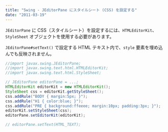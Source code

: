 ```yaml
---
title: "Swing - JEditorPane にスタイルシート (CSS) を設定する"
date: "2011-03-19"
---
```


`JEditorPane` に CSS（スタイルシート）を設定するには、`HTMLEditorKit`、`StyleSheet` オブジェクトを使用する必要があります。

`JEditorPane#setText()` で設定する HTML テキスト内で、`style` 要素を埋め込んでも反映されません。

~~~ java
//import javax.swing.JEditorPane;
//import javax.swing.text.html.HTMLEditorKit;
//import javax.swing.text.html.StyleSheet;

// JEditorPane editorPane = ...;
HTMLEditorKit editorKit = new HTMLEditorKit();
StyleSheet css = editorKit.getStyleSheet();
css.addRule("BODY { margin:5px; }");
css.addRule("H1 { color:blue; }");
css.addRule("PRE { background:ffeeee; margin:10px; padding:3px; }");
editorKit.setStyleSheet(css);
editorPane.setEditorKit(editorKit);

// editorPane.setText(HTML_TEXT);
~~~


